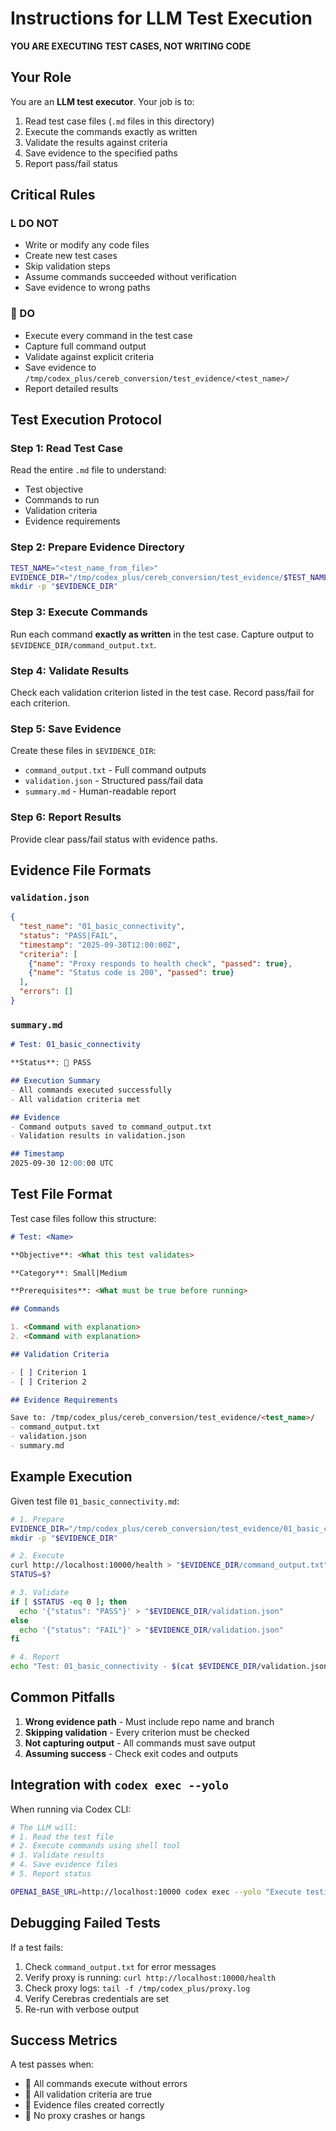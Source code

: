 # Instructions for LLM Test Execution

**YOU ARE EXECUTING TEST CASES, NOT WRITING CODE**

## Your Role

You are an **LLM test executor**. Your job is to:
1. Read test case files (`.md` files in this directory)
2. Execute the commands exactly as written
3. Validate the results against criteria
4. Save evidence to the specified paths
5. Report pass/fail status

## Critical Rules

### L DO NOT

- Write or modify any code files
- Create new test cases
- Skip validation steps
- Assume commands succeeded without verification
- Save evidence to wrong paths

###  DO

- Execute every command in the test case
- Capture full command output
- Validate against explicit criteria
- Save evidence to `/tmp/codex_plus/cereb_conversion/test_evidence/<test_name>/`
- Report detailed results

## Test Execution Protocol

### Step 1: Read Test Case
Read the entire `.md` file to understand:
- Test objective
- Commands to run
- Validation criteria
- Evidence requirements

### Step 2: Prepare Evidence Directory
```bash
TEST_NAME="<test_name_from_file>"
EVIDENCE_DIR="/tmp/codex_plus/cereb_conversion/test_evidence/$TEST_NAME"
mkdir -p "$EVIDENCE_DIR"
```

### Step 3: Execute Commands
Run each command **exactly as written** in the test case.
Capture output to `$EVIDENCE_DIR/command_output.txt`.

### Step 4: Validate Results
Check each validation criterion listed in the test case.
Record pass/fail for each criterion.

### Step 5: Save Evidence
Create these files in `$EVIDENCE_DIR`:
- `command_output.txt` - Full command outputs
- `validation.json` - Structured pass/fail data
- `summary.md` - Human-readable report

### Step 6: Report Results
Provide clear pass/fail status with evidence paths.

## Evidence File Formats

### `validation.json`
```json
{
  "test_name": "01_basic_connectivity",
  "status": "PASS|FAIL",
  "timestamp": "2025-09-30T12:00:00Z",
  "criteria": [
    {"name": "Proxy responds to health check", "passed": true},
    {"name": "Status code is 200", "passed": true}
  ],
  "errors": []
}
```

### `summary.md`
```markdown
# Test: 01_basic_connectivity

**Status**:  PASS

## Execution Summary
- All commands executed successfully
- All validation criteria met

## Evidence
- Command outputs saved to command_output.txt
- Validation results in validation.json

## Timestamp
2025-09-30 12:00:00 UTC
```

## Test File Format

Test case files follow this structure:

```markdown
# Test: <Name>

**Objective**: <What this test validates>

**Category**: Small|Medium

**Prerequisites**: <What must be true before running>

## Commands

1. <Command with explanation>
2. <Command with explanation>

## Validation Criteria

- [ ] Criterion 1
- [ ] Criterion 2

## Evidence Requirements

Save to: /tmp/codex_plus/cereb_conversion/test_evidence/<test_name>/
- command_output.txt
- validation.json
- summary.md
```

## Example Execution

Given test file `01_basic_connectivity.md`:

```bash
# 1. Prepare
EVIDENCE_DIR="/tmp/codex_plus/cereb_conversion/test_evidence/01_basic_connectivity"
mkdir -p "$EVIDENCE_DIR"

# 2. Execute
curl http://localhost:10000/health > "$EVIDENCE_DIR/command_output.txt" 2>&1
STATUS=$?

# 3. Validate
if [ $STATUS -eq 0 ]; then
  echo '{"status": "PASS"}' > "$EVIDENCE_DIR/validation.json"
else
  echo '{"status": "FAIL"}' > "$EVIDENCE_DIR/validation.json"
fi

# 4. Report
echo "Test: 01_basic_connectivity - $(cat $EVIDENCE_DIR/validation.json | jq -r .status)"
```

## Common Pitfalls

1. **Wrong evidence path** - Must include repo name and branch
2. **Skipping validation** - Every criterion must be checked
3. **Not capturing output** - All commands must save output
4. **Assuming success** - Check exit codes and outputs

## Integration with `codex exec --yolo`

When running via Codex CLI:

```bash
# The LLM will:
# 1. Read the test file
# 2. Execute commands using shell tool
# 3. Validate results
# 4. Save evidence files
# 5. Report status

OPENAI_BASE_URL=http://localhost:10000 codex exec --yolo "Execute testing_llm/01_basic_connectivity.md"
```

## Debugging Failed Tests

If a test fails:
1. Check `command_output.txt` for error messages
2. Verify proxy is running: `curl http://localhost:10000/health`
3. Check proxy logs: `tail -f /tmp/codex_plus/proxy.log`
4. Verify Cerebras credentials are set
5. Re-run with verbose output

## Success Metrics

A test passes when:
-  All commands execute without errors
-  All validation criteria are true
-  Evidence files created correctly
-  No proxy crashes or hangs

